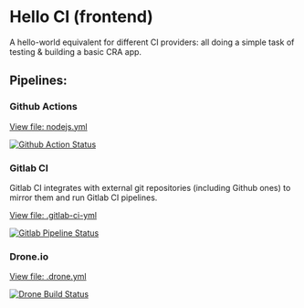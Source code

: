 # Hello CI (frontend)

A hello-world equivalent for different CI providers: all doing a simple task of testing & building a basic CRA app.

## Pipelines:

### Github Actions

[View file: nodejs.yml](.github/workflows/nodejs.yml)

[![Github Action Status](https://github.com/rohit-smpx/hello-ci-frontend/workflows/Node%20CI/badge.svg?branch=master)](https://github.com/rohit-smpx/hello-ci-frontend/actions?query=branch%3Amaster)

### Gitlab CI

Gitlab CI integrates with external git repositories (including Github ones) to mirror them and run Gitlab CI pipelines.

[View file: .gitlab-ci-yml](.gitlab-ci.yml)

[![Gitlab Pipeline Status](https://gitlab.com/rohit.gohri/hello-ci-frontend/badges/master/pipeline.svg
)](https://gitlab.com/rohit.gohri/hello-ci-frontend/pipelines)

### Drone.io

[View file: .drone.yml](.drone.yml)

[![Drone Build Status](https://cloud.drone.io/api/badges/rohit-smpx/hello-ci-frontend/status.svg)](https://cloud.drone.io/rohit-smpx/hello-ci-frontend)
